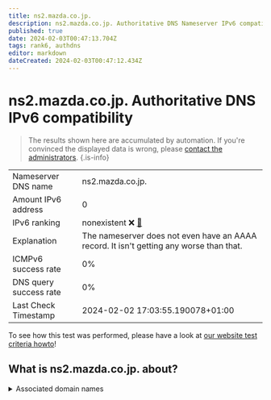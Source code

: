 ```yaml
---
title: ns2.mazda.co.jp.
description: ns2.mazda.co.jp. Authoritative DNS Nameserver IPv6 compatibility
published: true
date: 2024-02-03T00:47:13.704Z
tags: rank6, authdns
editor: markdown
dateCreated: 2024-02-03T00:47:12.434Z
---
```


# ns2.mazda.co.jp. Authoritative DNS IPv6 compatibility

> The results shown here are accumulated by automation. If you're convinced the displayed data is wrong, please [contact the administrators](/howto/chat). 
{.is-info}




|   |   |
| - | - |
| Nameserver DNS name | ns2.mazda.co.jp.
| Amount IPv6 address | 0
| IPv6 ranking | nonexistent :x: [🔗](/howto/ranking) |
| Explanation | The nameserver does not even have an AAAA record. It isn't getting any worse than that. |
| ICMPv6 success rate | 0%|
| DNS query success rate | 0% |
| Last Check Timestamp | 2024-02-02 17:03:55.190078+01:00 |

To see how this test was performed, please have a look at [our website test criteria howto](/howto/testcriteria/authdns)!


## What is ns2.mazda.co.jp. about?






<details>
<summary>Associated domain names</summary>

www.mazda.com

</details>
